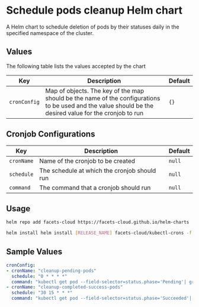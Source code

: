 # Schedule pods cleanup Helm chart

A Helm chart to schedule deletion of pods by their statuses daily in the specified namespace of the cluster.

## Values

The following table lists the values accepted by the chart

| Key                | Description                                                                                                                           | Default               |
|--------------------|---------------------------------------------------------------------------------------------------------------------------------------| --------------------- |
| `cronConfig` | Map of objects. The key of the map should be the name of the configurations to be used and the value should be the desired value for the cronjob to run | `{}`                  |

## Cronjob Configurations

| Key               | Description                                                                                                                 | Default |
|-------------------| ---------------------------------------------------------------------------------------------------------------------------- | ------- |
| `cronName`        | Name of the cronjob to be created       | `null`  |
| `schedule`      | The schedule at which the cronjob should run               | `null`  |
| `command` | The command that a cronjob should run      | `null`  |

## Usage

```bash
helm repo add facets-cloud https://facets-cloud.github.io/helm-charts

helm install helm install [RELEASE_NAME] facets-cloud/kubectl-crons -f kubectl-crons/values.yaml
```

## Sample Values
```yaml
cronConfig:
- cronName: "cleanup-pending-pods"
  schedule: "0 * * * *"
  command: "kubectl get pod --field-selector=status.phase='Pending'| grep -E 'Pending' | awk '{print $1}' | xargs -r kubectl delete pod"
- cronName: "cleanup-completed-success-pods"
  schedule: "30 15 * * *"
  command: "kubectl get pod --field-selector=status.phase='Succeeded'| grep -E 'Completed' | awk '{print $1}' | xargs -r kubectl delete pod"

```
